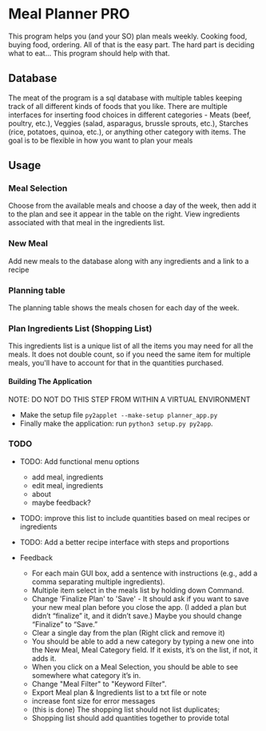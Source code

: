# Meal Planner PRO

This program helps you (and your SO) plan meals weekly. Cooking food, buying food, ordering. All of that is the easy part. The hard part is deciding what to eat... This program should help with that.

## Database
The meat of the program is a sql database with multiple tables keeping track of all different kinds of foods that you like. There are multiple interfaces for inserting food choices in different categories - Meats (beef, poultry, etc.), Veggies (salad, asparagus, brussle sprouts, etc.), Starches (rice, potatoes, quinoa, etc.), or anything other category with items. The goal is to be flexible in how you want to plan your meals


## Usage
### Meal Selection
Choose from the available meals and choose a day of the week, then add it to the plan and see it appear in the table on the right. View ingredients associated with that meal in the ingredients list.


### New Meal
Add new meals to the database along with any ingredients and a link to a recipe


### Planning table
The planning table shows the meals chosen for each day of the week.


### Plan Ingredients List (Shopping List)

This ingredients list is a unique list of all the items you may need for all the meals. It does not double count, so if you need the same item for multiple meals, you'll have to account for that in the quantities purchased.


#### Building The Application

NOTE: DO NOT DO THIS STEP FROM WITHIN A VIRTUAL ENVIRONMENT
* Make the setup file `py2applet --make-setup planner_app.py`
* Finally make the application: run `python3 setup.py py2app`.


### TODO
* TODO: Add functional menu options
    * add meal, ingredients
    * edit meal, ingredients
    * about
    * maybe feedback?
* TODO: improve this list to include quantities based on meal recipes or ingredients
* TODO: Add a better recipe interface with steps and proportions

* Feedback
    * For each main GUI box, add a sentence with instructions (e.g., add a comma separating multiple ingredients).
    * Multiple item select in the meals list by holding down Command.
    * Change 'Finalize Plan' to 'Save' - It should ask if you want to save your new meal plan before you close the app. (I added a plan but didn’t “finalize” it, and it didn’t save.) Maybe you should change “Finalize” to “Save.”
    * Clear a single day from the plan (Right click and remove it)
    * You should be able to add a new category by typing a new one into the New Meal, Meal Category field. If it exists, it’s on the list, if not, it adds it.
    * When you click on a Meal Selection, you should be able to see somewhere what category it’s in.
    * Change "Meal Filter" to "Keyword Filter".
    * Export Meal plan & Ingredients list to a txt file or note
    * increase font size for error messages
    * (this is done) The shopping list should not list duplicates;
    * Shopping list should add quantities together to provide total
